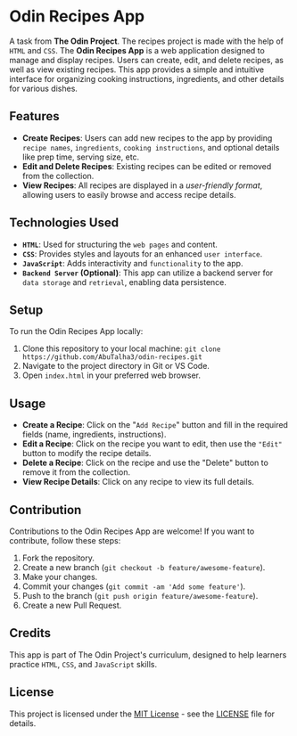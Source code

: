 # Odin Recipes App
A task from **The Odin Project**. The recipes project is made with the help of `HTML` and `CSS`. The **Odin Recipes App** is a web application designed to manage and display recipes. Users can create, edit, and delete recipes, as well as view existing recipes. This app provides a simple and intuitive interface for organizing cooking instructions, ingredients, and other details for various dishes.

## Features

- **Create Recipes**: Users can add new recipes to the app by providing `recipe names`, `ingredients`, `cooking instructions`, and optional details like prep time, serving size, etc.
- **Edit and Delete Recipes**: Existing recipes can be edited or removed from the collection.
- **View Recipes**: All recipes are displayed in a *user-friendly format*, allowing users to easily browse and access recipe details.

## Technologies Used

- **`HTML`**: Used for structuring the `web pages` and content.
- **`CSS`**: Provides styles and layouts for an enhanced `user interface`.
- **`JavaScript`**: Adds interactivity and `functionality` to the app.
- **`Backend Server` (Optional)**: This app can utilize a backend server for `data storage` and `retrieval`, enabling data persistence.

## Setup

To run the Odin Recipes App locally:

1. Clone this repository to your local machine: `git clone https://github.com/AbuTalha3/odin-recipes.git`
2. Navigate to the project directory in Git or VS Code.
3. Open `index.html` in your preferred web browser.

## Usage

- **Create a Recipe**: Click on the "`Add Recipe`" button and fill in the required fields (name, ingredients, instructions).
- **Edit a Recipe**: Click on the recipe you want to edit, then use the `"Edit"` button to modify the recipe details.
- **Delete a Recipe**: Click on the recipe and use the "Delete" button to remove it from the collection.
- **View Recipe Details**: Click on any recipe to view its full details.

## Contribution

Contributions to the Odin Recipes App are welcome! If you want to contribute, follow these steps:

1. Fork the repository.
2. Create a new branch (`git checkout -b feature/awesome-feature`).
3. Make your changes.
4. Commit your changes (`git commit -am 'Add some feature'`).
5. Push to the branch (`git push origin feature/awesome-feature`).
6. Create a new Pull Request.

## Credits

This app is part of The Odin Project's curriculum, designed to help learners practice `HTML`, `CSS`, and `JavaScript` skills.

## License

This project is licensed under the [MIT License](https://opensource.org/licenses/MIT) - see the [LICENSE](LICENSE) file for details.

